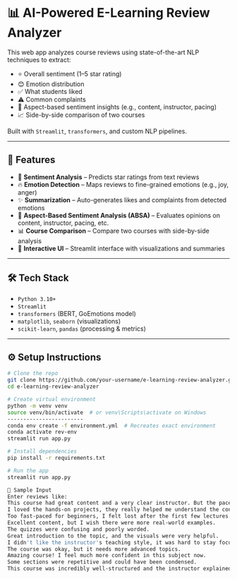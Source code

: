 # 📊 AI-Powered E-Learning Review Analyzer

This web app analyzes course reviews using state-of-the-art NLP techniques to extract:
- ⭐ Overall sentiment (1–5 star rating)
- 😊 Emotion distribution
- ✅ What students liked
- ⚠️ Common complaints
- 📌 Aspect-based sentiment insights (e.g., content, instructor, pacing)
- 📈 Side-by-side comparison of two courses

Built with `Streamlit`, `transformers`, and custom NLP pipelines.

---

## 🚀 Features

- 💬 **Sentiment Analysis** – Predicts star ratings from text reviews
- 🔥 **Emotion Detection** – Maps reviews to fine-grained emotions (e.g., joy, anger)
- ✨ **Summarization** – Auto-generates likes and complaints from detected emotions
- 🧠 **Aspect-Based Sentiment Analysis (ABSA)** – Evaluates opinions on content, instructor, pacing, etc.
- 📊 **Course Comparison** – Compare two courses with side-by-side analysis
- 🎨 **Interactive UI** – Streamlit interface with visualizations and summaries

---

## 🛠️ Tech Stack

- `Python 3.10+`
- `Streamlit`
- `transformers` (BERT, GoEmotions model)
- `matplotlib`, `seaborn` (visualizations)
- `scikit-learn`, `pandas` (processing & metrics)

---

## ⚙️ Setup Instructions

```bash
# Clone the repo
git clone https://github.com/your-username/e-learning-review-analyzer.git
cd e-learning-review-analyzer

# Create virtual environment
python -m venv venv
source venv/bin/activate  # or venv\Scripts\activate on Windows
------------------------
conda env create -f environment.yml  # Recreates exact environment
conda activate rev-env
streamlit run app.py

# Install dependencies
pip install -r requirements.txt

# Run the app
streamlit run app.py

🧪 Sample Input
Enter reviews like:
This course had great content and a very clear instructor. But the pace was a bit slow and I lost interest.
I loved the hands-on projects, they really helped me understand the concepts.
Too fast-paced for beginners, I felt lost after the first few lectures.
Excellent content, but I wish there were more real-world examples.
The quizzes were confusing and poorly worded.
Great introduction to the topic, and the visuals were very helpful.
I didn't like the instructor's teaching style, it was hard to stay focused.
The course was okay, but it needs more advanced topics.
Amazing course! I feel much more confident in this subject now.
Some sections were repetitive and could have been condensed.
This course was incredibly well-structured and the instructor explained everything clearly.


